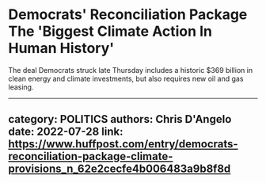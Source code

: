 # Democrats' Reconciliation Package The 'Biggest Climate Action In Human History'

The deal Democrats struck late Thursday includes a historic $369 billion in clean energy and climate investments, but also requires new oil and gas leasing.

---
category: POLITICS
authors: Chris D'Angelo
date: 2022-07-28
link: https://www.huffpost.com/entry/democrats-reconciliation-package-climate-provisions_n_62e2cecfe4b006483a9b8f8d
---
